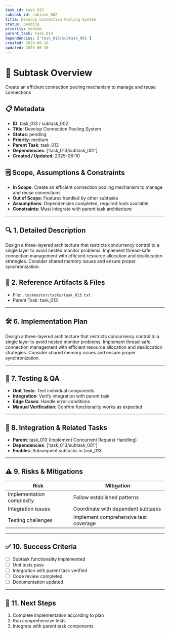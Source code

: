 ```yaml
---
task_id: task_013
subtask_id: subtask_002
title: Develop Connection Pooling System
status: pending
priority: medium
parent_task: task_013
dependencies: ['task_013/subtask_001']
created: 2025-06-10
updated: 2025-06-10
---
```


# 🎯 Subtask Overview
Create an efficient connection pooling mechanism to manage and reuse connections

## 📋 Metadata
- **ID**: task_013 / subtask_002
- **Title**: Develop Connection Pooling System
- **Status**: pending
- **Priority**: medium
- **Parent Task**: task_013
- **Dependencies**: ['task_013/subtask_001']
- **Created / Updated**: 2025-06-10

## 🗒️ Scope, Assumptions & Constraints
- **In Scope**: Create an efficient connection pooling mechanism to manage and reuse connections
- **Out of Scope**: Features handled by other subtasks
- **Assumptions**: Dependencies completed, required tools available
- **Constraints**: Must integrate with parent task architecture

---

## 🔍 1. Detailed Description
Design a three-layered architecture that restricts concurrency control to a single layer to avoid nested monitor problems. Implement thread-safe connection management with efficient resource allocation and deallocation strategies. Consider shared memory issues and ensure proper synchronization.

## 📁 2. Reference Artifacts & Files
- File: `.taskmaster/tasks/task_013.txt`
- Parent Task: task_013

---

## 🛠️ 6. Implementation Plan
Design a three-layered architecture that restricts concurrency control to a single layer to avoid nested monitor problems. Implement thread-safe connection management with efficient resource allocation and deallocation strategies. Consider shared memory issues and ensure proper synchronization.

---

## 🧪 7. Testing & QA
- **Unit Tests**: Test individual components
- **Integration**: Verify integration with parent task
- **Edge Cases**: Handle error conditions
- **Manual Verification**: Confirm functionality works as expected

---

## 🔗 8. Integration & Related Tasks
- **Parent**: task_013 (Implement Concurrent Request Handling)
- **Dependencies**: ['task_013/subtask_001']
- **Enables**: Subsequent subtasks in task_013

---

## ⚠️ 9. Risks & Mitigations
| Risk | Mitigation |
|------|------------|
| Implementation complexity | Follow established patterns |
| Integration issues | Coordinate with dependent subtasks |
| Testing challenges | Implement comprehensive test coverage |

---

## ✅ 10. Success Criteria
- [ ] Subtask functionality implemented
- [ ] Unit tests pass
- [ ] Integration with parent task verified
- [ ] Code review completed
- [ ] Documentation updated

---

## 🚀 11. Next Steps
1. Complete implementation according to plan
2. Run comprehensive tests
3. Integrate with parent task components
